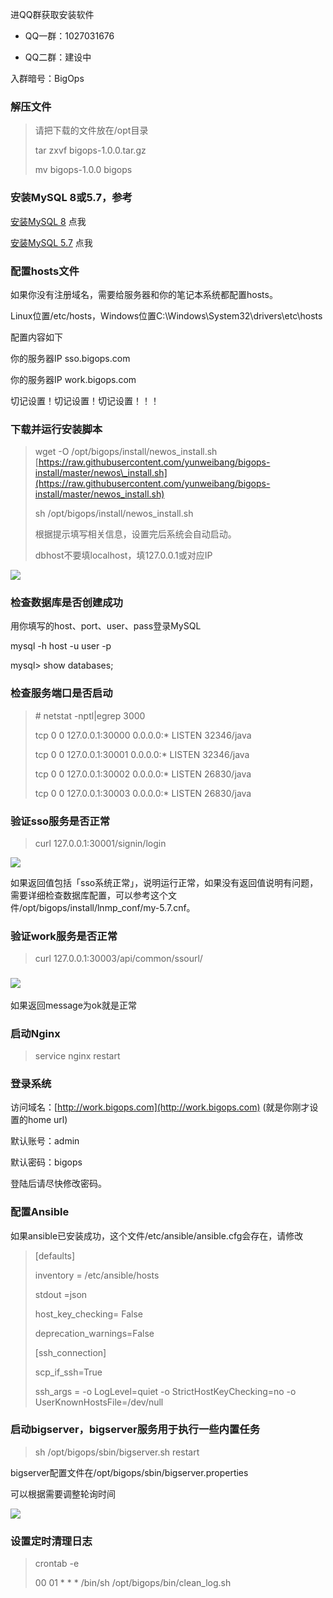 进QQ群获取安装软件

* QQ一群：1027031676

* QQ二群：建设中

入群暗号：BigOps

### **解压文件**

> 请把下载的文件放在/opt目录
>
> tar zxvf bigops-1.0.0.tar.gz
>
> mv bigops-1.0.0 bigops

### 安装MySQL 8或5.7，参考

[安装MySQL 8](#)   点我

[安装MySQL 5.7](/er-jin-zhi-an-zhuang/an-zhuang-mysql-5-7.md)   点我

### 配置hosts文件

如果你没有注册域名，需要给服务器和你的笔记本系统都配置hosts。

Linux位置/etc/hosts，Windows位置C:\Windows\System32\drivers\etc\hosts

配置内容如下

你的服务器IP sso.bigops.com

你的服务器IP work.bigops.com

切记设置！切记设置！切记设置！！！

### 下载并运行安装脚本

> wget -O /opt/bigops/install/newos\_install.sh [https://raw.githubusercontent.com/yunweibang/bigops-install/master/newos\_install.sh](https://raw.githubusercontent.com/yunweibang/bigops-install/master/newos_install.sh)
>
> sh /opt/bigops/install/newos\_install.sh
>
> 根据提示填写相关信息，设置完后系统会自动启动。
>
> dbhost不要填localhost，填127.0.0.1或对应IP

![](/assets/install_setting.png)

### 检查数据库是否创建成功

用你填写的host、port、user、pass登录MySQL

mysql -h host -u user -p

mysql&gt; show databases;

### **检查服务端口是否启动**

> \# netstat -nptl\|egrep 3000
>
> tcp        0      0 127.0.0.1:30000             0.0.0.0:\*                   LISTEN      32346/java
>
> tcp        0      0 127.0.0.1:30001             0.0.0.0:\*                   LISTEN      32346/java
>
> tcp        0      0 127.0.0.1:30002             0.0.0.0:\*                   LISTEN      26830/java
>
> tcp        0      0 127.0.0.1:30003             0.0.0.0:\*                   LISTEN      26830/java

### 验证sso服务是否正常

> curl 127.0.0.1:30001/signin/login

![](/assets/checkloginstatus.png)

如果返回值包括「sso系统正常」，说明运行正常，如果没有返回值说明有问题，需要详细检查数据库配置，可以参考这个文件/opt/bigops/install/lnmp\_conf/my-5.7.cnf。

### 验证work服务是否正常

> curl 127.0.0.1:30003/api/common/ssourl/

### ![](/assets/checkwork.png)

如果返回message为ok就是正常

### 启动Nginx

> service nginx restart

### 登录系统

访问域名：[http://work.bigops.com](http://work.bigops.com)  \(就是你刚才设置的home url\)

默认账号：admin

默认密码：bigops

登陆后请尽快修改密码。

### 配置Ansible

如果ansible已安装成功，这个文件/etc/ansible/ansible.cfg会存在，请修改

> \[defaults\]
>
> inventory = /etc/ansible/hosts
>
> stdout =json
>
> host\_key\_checking= False
>
> deprecation\_warnings=False
>
> \[ssh\_connection\]
>
> scp\_if\_ssh=True
>
> ssh\_args = -o LogLevel=quiet -o StrictHostKeyChecking=no -o UserKnownHostsFile=/dev/null

### 启动bigserver，bigserver服务用于执行一些内置任务

> sh /opt/bigops/sbin/bigserver.sh restart

bigserver配置文件在/opt/bigops/sbin/bigserver.properties

可以根据需要调整轮询时间

![](/assets/bigserversetting.png)

### 设置定时清理日志

> crontab -e
>
> 00 01 \* \* \* /bin/sh /opt/bigops/bin/clean\_log.sh



